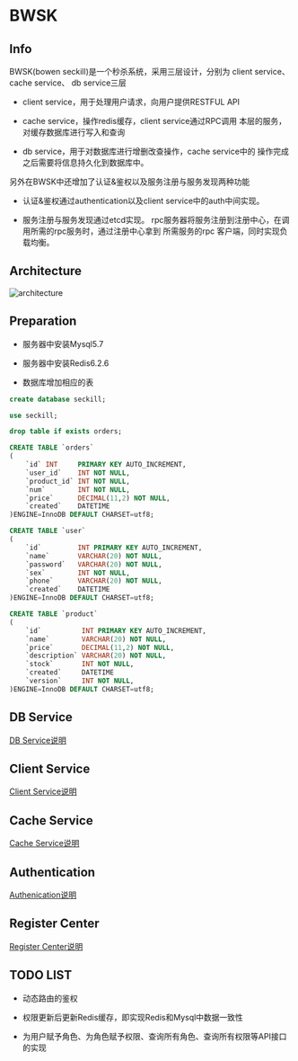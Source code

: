 # BWSK

## Info

BWSK(bowen seckill)是一个秒杀系统，采用三层设计，分别为 
client service、cache service、 db service三层

- client service，用于处理用户请求，向用户提供RESTFUL API

- cache service，操作redis缓存，client service通过RPC调用
本层的服务，对缓存数据库进行写入和查询

- db service，用于对数据库进行增删改查操作，cache service中的
操作完成之后需要将信息持久化到数据库中。

另外在BWSK中还增加了认证&鉴权以及服务注册与服务发现两种功能

- 认证&鉴权通过authentication以及client service中的auth中间实现。

- 服务注册与服务发现通过etcd实现。
  rpc服务器将服务注册到注册中心，在调用所需的rpc服务时，通过注册中心拿到
  所需服务的rpc 客户端，同时实现负载均衡。

## Architecture

![architecture](https://raw.githubusercontent.com/bowenddd/bwsk/feature/registercenter/architecture.png)

## Preparation

- 服务器中安装Mysql5.7

- 服务器中安装Redis6.2.6

- 数据库增加相应的表

```sql
create database seckill;

use seckill;

drop table if exists orders;

CREATE TABLE `orders`
(
    `id` INT     PRIMARY KEY AUTO_INCREMENT,
    `user_id`    INT NOT NULL,
    `product_id` INT NOT NULL,
    `num`        INT NOT NULL,
    `price`      DECIMAL(11,2) NOT NULL,
    `created`    DATETIME
)ENGINE=InnoDB DEFAULT CHARSET=utf8;

CREATE TABLE `user`
(
    `id`         INT PRIMARY KEY AUTO_INCREMENT,
    `name`       VARCHAR(20) NOT NULL,
    `password`   VARCHAR(20) NOT NULL,
    `sex`        INT NOT NULL,
    `phone`      VARCHAR(20) NOT NULL,
    `created`    DATETIME
)ENGINE=InnoDB DEFAULT CHARSET=utf8;

CREATE TABLE `product`
(
    `id`          INT PRIMARY KEY AUTO_INCREMENT,
    `name`        VARCHAR(20) NOT NULL,
    `price`       DECIMAL(11,2) NOT NULL,
    `description` VARCHAR(20) NOT NULL,
    `stock`       INT NOT NULL,
    `created`     DATETIME
    `version`     INT NOT NULL,
)ENGINE=InnoDB DEFAULT CHARSET=utf8;
```

## DB Service

[DB Service说明](./dbservice.md)

## Client Service

[Client Service说明](./clientservice.md)

## Cache Service

[Cache Service说明](./cacheservice.md)

## Authentication

[Authenication说明](./authenication.md)

## Register Center

[Register Center说明](./registercenter.md)

## TODO LIST

- 动态路由的鉴权

- 权限更新后更新Redis缓存，即实现Redis和Mysql中数据一致性

- 为用户赋予角色、为角色赋予权限、查询所有角色、查询所有权限等API接口的实现

